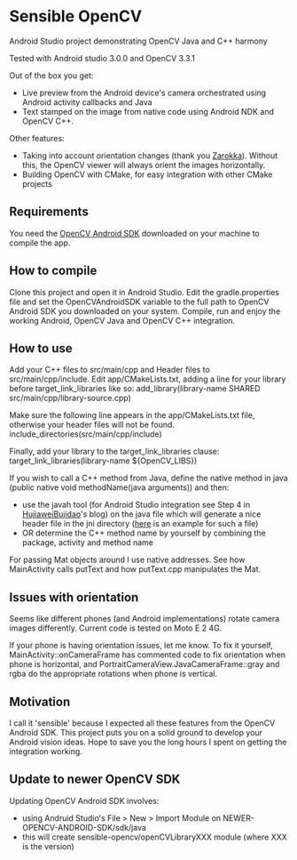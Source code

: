 # Sensible OpenCV
Android Studio project demonstrating OpenCV Java and C++ harmony

Tested with Android studio 3.0.0 and OpenCV 3.3.1

Out of the box you get:
- Live preview from the Android device's camera orchestrated using Android activity callbacks and Java
- Text stamped on the image from native code using Android NDK and OpenCV C++.

Other features:
- Taking into account orientation changes (thank you [Zarokka](http://answers.opencv.org/question/7313/rotating-android-camera-to-portrait/?answer=29866#post-id-29866)).
Without this, the OpenCV viewer will always orient the images horizontally.
- Building OpenCV with CMake, for easy integration with other CMake projects

## Requirements

You need the [OpenCV Android SDK](https://sourceforge.net/projects/opencvlibrary/files/opencv-android/)
 downloaded on your machine to compile the app.

## How to compile

Clone this project and open it in Android Studio. Edit the gradle.properties file and set the OpenCVAndroidSDK variable to the full path to OpenCV Android SDK you downloaded on your system. Compile, run and enjoy the working Android, OpenCV Java and OpenCV C++ integration.

## How to use
Add your C++ files to src/main/cpp and Header files to src/main/cpp/include. Edit app/CMakeLists.txt, adding a line for your library before target_link_libraries like so:
    add_library(library-name SHARED src/main/cpp/library-source.cpp)

Make sure the following line appears in the app/CMakeLists.txt file, otherwise your header files will not be found.
    include_directories(src/main/cpp/include)

Finally, add your library to the target_link_libraries clause:
    target_link_libraries(library-name ${OpenCV_LIBS})

If you wish to call a C++ method from Java, define the native method in java (public native void methodName(java arguments)) and then:
- use the javah tool (for Android Studio integration see Step 4 in [HujiaweiBujidao](http://hujiaweibujidao.github.io/blog/2014/10/22/android-ndk-and-opencv-development-with-android-studio)'s blog)
on the java file which will generate a nice header file in the jni directory ([here](app/src/main/jni/primalpond_com_sensibleopencv_MainActivity.h) is an example for such a file)
- OR determine the C++ method name by yourself by combining the package, activity and method name

For passing Mat objects around I use native addresses. See how MainActivity calls putText and how putText.cpp manipulates the Mat.

## Issues with orientation
Seems like different phones (and Android implementations) rotate camera images differently. Current code is tested on Moto E 2 4G. 

If your phone is having orientation issues, let me know. To fix it yourself, MainActivity::onCameraFrame has commented code to fix orientation when phone is horizontal, and PortraitCameraView.JavaCameraFrame::gray and rgba do the appropriate rotations when phone is vertical.

## Motivation

I call it 'sensible' because I expected all these features from the OpenCV Android SDK. This project puts you on a solid ground to develop your Android vision ideas. Hope to save you the long hours I spent on getting the integration working. 

## Update to newer OpenCV SDK

Updating OpenCV Android SDK involves:
- using Andruid Studio's File > New > Import Module on NEWER-OPENCV-ANDROID-SDK/sdk/java
- this will create sensible-opencv/openCVLibraryXXX module (where XXX is the version)
